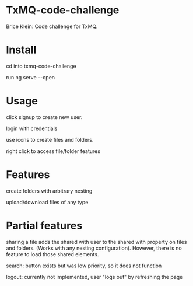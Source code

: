 # TxMQ-code-challenge
Brice Klein: Code challenge for TxMQ.


# Install

cd into txmq-code-challenge

run ng serve --open

# Usage

click signup to create new user.

login with credentials

use icons to create files and folders. 

right click to access file/folder features

# Features

create folders with arbitrary nesting 

upload/download files of any type

# Partial features

sharing a file adds the shared with user to the shared with property on files and folders. (Works with any nesting configuration). However, there is no feature to load those shared elements. 

search: button exists but was low priority, so it does not function

logout: currently not implemented, user "logs out" by refreshing the page
